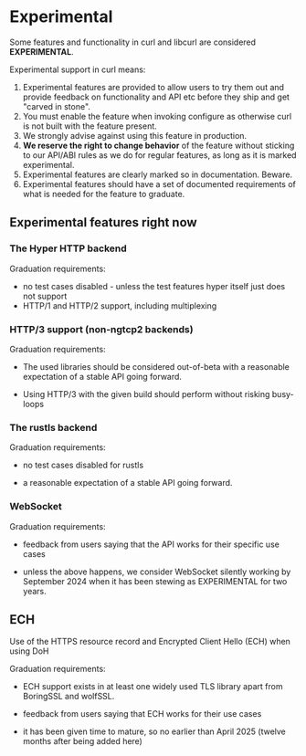 <!--
Copyright (C) Daniel Stenberg, <daniel@haxx.se>, et al.

SPDX-License-Identifier: curl
-->

# Experimental

Some features and functionality in curl and libcurl are considered
**EXPERIMENTAL**.

Experimental support in curl means:

1. Experimental features are provided to allow users to try them out and
   provide feedback on functionality and API etc before they ship and get
   "carved in stone".
2. You must enable the feature when invoking configure as otherwise curl is
   not built with the feature present.
3. We strongly advise against using this feature in production.
4. **We reserve the right to change behavior** of the feature without sticking
   to our API/ABI rules as we do for regular features, as long as it is marked
   experimental.
5. Experimental features are clearly marked so in documentation. Beware.
6. Experimental features should have a set of documented requirements of
   what is needed for the feature to graduate.

## Experimental features right now

### The Hyper HTTP backend

Graduation requirements:

- no test cases disabled - unless the test features hyper itself just does not
  support
- HTTP/1 and HTTP/2 support, including multiplexing

###  HTTP/3 support (non-ngtcp2 backends)

Graduation requirements:

- The used libraries should be considered out-of-beta with a reasonable
  expectation of a stable API going forward.

- Using HTTP/3 with the given build should perform without risking busy-loops

### The rustls backend

Graduation requirements:

- no test cases disabled for rustls

- a reasonable expectation of a stable API going forward.

### WebSocket

Graduation requirements:

- feedback from users saying that the API works for their specific use cases

- unless the above happens, we consider WebSocket silently working by
  September 2024 when it has been stewing as EXPERIMENTAL for two years.

## ECH

Use of the HTTPS resource record and Encrypted Client Hello (ECH) when using
DoH

Graduation requirements:

- ECH support exists in at least one widely used TLS library apart from
  BoringSSL and wolfSSL.

- feedback from users saying that ECH works for their use cases

- it has been given time to mature, so no earlier than April 2025 (twelve
  months after being added here)
